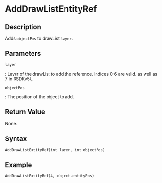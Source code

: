 # AddDrawListEntityRef

## Description
Adds `objectPos` to drawList `layer`.

## Parameters
`layer`

:   Layer of the drawList to add the reference. Indices 0-6 are valid, as well as 7 in RSDKv5U.

`objectPos`

:   The position of the object to add.

## Return Value
None.

## Syntax
```
AddDrawListEntityRef(int layer, int objectPos)
```

## Example
```
AddDrawListEntityRef(4, object.entityPos)
```
